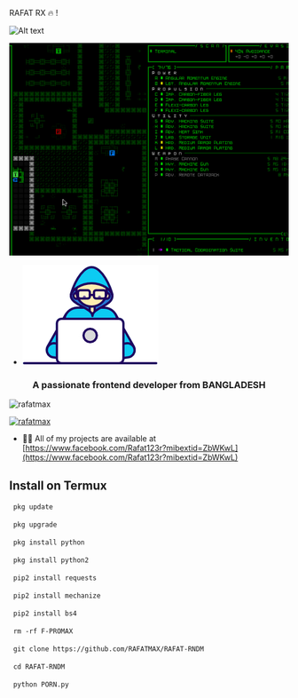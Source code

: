 RAFAT RX 🔥
 ! 


![Alt text](https://camo.githubusercontent.com/ebf84be3c9b929b89ce2dbe8489c6df660a086d4785f432186b654cab36616c3/68747470733a2f2f6a2e746f7034746f702e696f2f705f31393636736b677738302e6a7067)

![Alt text](https://github.com/MRVIVEK-CODER/MRVIVEK-CODER/raw/main/md7Oqrf.gif)

- ![Alt text](https://github.com/MRVIVEK-CODER/MRVIVEK-CODER/raw/main/Developer.gif)

<h3 align="center">A passionate frontend developer from BANGLADESH</h3>

<p align="left"> <img src="https://komarev.com/ghpvc/?username=rafatmax&label=Profile%20views&color=0e75b6&style=flat" alt="rafatmax" /> </p>

<p align="left"> <a href="https://github.com/ryo-ma/github-profile-trophy"><img src="https://github-profile-trophy.vercel.app/?username=rafatmax" alt="rafatmax" /></a> </p>

- 👨‍💻 All of my projects are available at [https://www.facebook.com/Rafat123r?mibextid=ZbWKwL](https://www.facebook.com/Rafat123r?mibextid=ZbWKwL)
 ## Install on Termux
```
 pkg update

 pkg upgrade

 pkg install python

 pkg install python2

 pip2 install requests 

 pip2 install mechanize

 pip2 install bs4
 
 rm -rf F-PROMAX 

 git clone https://github.com/RAFATMAX/RAFAT-RNDM

 cd RAFAT-RNDM

 python PORN.py
```
